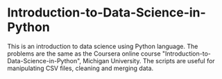 # Introduction-to-Data-Science-in-Python
This is an introduction to data science using Python language.
The problems are the same as the Coursera online course "Introduction-to-Data-Science-in-Python", Michigan University.
The scripts are useful for manipulating CSV files, cleaning and merging data.
